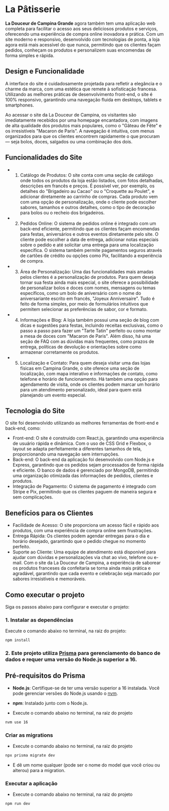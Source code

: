 # La Pâtisserie

**La Douceur de Campina Grande** agora também tem uma aplicação web completa para facilitar o acesso aos seus deliciosos produtos e serviços, oferecendo uma experiência de compra online inovadora e prática. Com um site moderno e responsivo, desenvolvido com tecnologias de ponta, a loja agora está mais acessível do que nunca, permitindo que os clientes façam pedidos, conheçam os produtos e personalizem suas encomendas de forma simples e rápida.

## Design e Funcionalidade
A interface do site é cuidadosamente projetada para refletir a elegância e o charme da marca, com uma estética que remete à sofisticação francesa. Utilizando as melhores práticas de desenvolvimento front-end, o site é 100% responsivo, garantindo uma navegação fluida em desktops, tablets e smartphones.

Ao acessar o site da La Douceur de Campina, os visitantes são imediatamente recebidos por uma homepage encantadora, com imagens de alta qualidade dos produtos mais populares, como o "Gâteau de Fête" e os irresistíveis "Macaron de Paris". A navegação é intuitiva, com menus organizados para que os clientes encontrem rapidamente o que procuram — seja bolos, doces, salgados ou uma combinação dos dois.

## Funcionalidades do Site
- 1. Catálogo de Produtos: O site conta com uma seção de catálogo onde todos os produtos da loja estão listados, com fotos detalhadas, descrições em francês e preços. É possível ver, por exemplo, os detalhes do "Brigadeiro au Cacao" ou o "Croquette au Poulet", e adicionar diretamente ao carrinho de compras. Cada produto vem com uma opção de personalização, onde o cliente pode escolher sabores, tamanhos e outros detalhes, como o tipo de decoração para bolos ou o recheio dos brigadeiros.

- 2. Pedidos Online: O sistema de pedidos online é integrado com um back-end eficiente, permitindo que os clientes façam encomendas para festas, aniversários e outros eventos diretamente pelo site. O cliente pode escolher a data de entrega, adicionar notas especiais sobre o pedido e até solicitar uma entrega para uma localização específica. O sistema também permite pagamentos seguros através de cartões de crédito ou opções como Pix, facilitando a experiência de compra.

- 3. Área de Personalização: Uma das funcionalidades mais amadas pelos clientes é a personalização de produtos. Para quem deseja tornar sua festa ainda mais especial, o site oferece a possibilidade de personalizar bolos e doces com nomes, mensagens ou temas específicos, como um bolo de aniversário com o nome do aniversariante escrito em francês, "Joyeux Anniversaire". Tudo é feito de forma simples, por meio de formulários intuitivos que permitem selecionar as preferências de sabor, cor e formato.

- 4. Informações e Blog: A loja também possui uma seção de blog com dicas e sugestões para festas, incluindo receitas exclusivas, como o passo a passo para fazer um "Tarte Tatin" perfeito ou como montar a mesa de doces com "Macaron de Paris". Além disso, há uma seção de FAQ com as dúvidas mais frequentes, como prazos de entrega, políticas de devolução e orientações sobre como armazenar corretamente os produtos.

- 5. Localização e Contato: Para quem deseja visitar uma das lojas físicas em Campina Grande, o site oferece uma seção de localização, com mapa interativo e informações de contato, como telefone e horário de funcionamento. Há também uma opção para agendamento de visita, onde os clientes podem marcar um horário para um atendimento personalizado, ideal para quem está planejando um evento especial.

## Tecnologia do Site
O site foi desenvolvido utilizando as melhores ferramentas de front-end e back-end, como:

- Front-end: O site é construído com React.js, garantindo uma experiência de usuário rápida e dinâmica. Com o uso de CSS Grid e Flexbox, o layout se adapta perfeitamente a diferentes tamanhos de tela, proporcionando uma navegação sem interrupções.
- Back-end: O back-end da aplicação foi desenvolvido com Node.js e Express, garantindo que os pedidos sejam processados de forma rápida e eficiente. O banco de dados é gerenciado por MongoDB, permitindo uma organização otimizada das informações de pedidos, clientes e produtos.
- Integração de Pagamento: O sistema de pagamento é integrado com Stripe e Pix, permitindo que os clientes paguem de maneira segura e sem complicações.

## Benefícios para os Clientes

- Facilidade de Acesso: O site proporciona um acesso fácil e rápido aos produtos, com uma experiência de compra online sem frustrações.
- Entrega Rápida: Os clientes podem agendar entregas para o dia e horário desejado, garantindo que o pedido chegue no momento perfeito.
- Suporte ao Cliente: Uma equipe de atendimento está disponível para ajudar com dúvidas e personalizações via chat ao vivo, telefone ou e-mail.
Com o site da La Douceur de Campina, a experiência de saborear os produtos franceses da confeitaria se torna ainda mais prática e agradável, garantindo que cada evento e celebração seja marcado por sabores irresistíveis e memoráveis.

## Como executar o projeto

Siga os passos abaixo para configurar e executar o projeto:

### 1. Instalar as dependências
Execute o comando abaixo no terminal, na raiz do projeto:

```bash
npm install
```

### 2. Este projeto utiliza [Prisma](https://www.prisma.io/) para gerenciamento do banco de dados e requer uma versão do Node.js superior a 16.

## Pré-requisitos do Prisma

- **Node.js**: Certifique-se de ter uma versão superior a 16 instalada. Você pode gerenciar versões do Node.js usando o [nvm](https://github.com/nvm-sh/nvm).
- **npm**: Instalado junto com o Node.js.

- Execute o comando abaixo no terminal, na raiz do projeto

```bash
nvm use 16
```

### Criar as migrations

- Execute o comando abaixo no terminal, na raiz do projeto

```bash
npx prisma migrate dev
```

- E dê um nome qualquer (pode ser o nome do model que você criou ou alterou) para a migration.

### Executar a aplicação

- Execute o comando abaixo no terminal, na raiz do projeto

```bash
npm run dev
```
